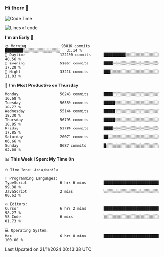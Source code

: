 ### Hi there 👋

<!--START_SECTION:waka-->
![Code Time](http://img.shields.io/badge/Code%20Time-5%2C706%20hrs%2010%20mins-blue)

![Lines of code](https://img.shields.io/badge/From%20Hello%20World%20I%27ve%20Written-125.5%20million%20lines%20of%20code-blue)

**I'm an Early 🐤** 

```text
🌞 Morning                93816 commits       ████████░░░░░░░░░░░░░░░░░   31.14 % 
🌆 Daytime                122190 commits      ██████████░░░░░░░░░░░░░░░   40.56 % 
🌃 Evening                52057 commits       ████░░░░░░░░░░░░░░░░░░░░░   17.28 % 
🌙 Night                  33218 commits       ███░░░░░░░░░░░░░░░░░░░░░░   11.03 % 
```
📅 **I'm Most Productive on Thursday** 

```text
Monday                   50243 commits       ████░░░░░░░░░░░░░░░░░░░░░   16.68 % 
Tuesday                  56559 commits       █████░░░░░░░░░░░░░░░░░░░░   18.77 % 
Wednesday                55146 commits       █████░░░░░░░░░░░░░░░░░░░░   18.30 % 
Thursday                 56795 commits       █████░░░░░░░░░░░░░░░░░░░░   18.85 % 
Friday                   53780 commits       ████░░░░░░░░░░░░░░░░░░░░░   17.85 % 
Saturday                 20071 commits       ██░░░░░░░░░░░░░░░░░░░░░░░   06.66 % 
Sunday                   8687 commits        █░░░░░░░░░░░░░░░░░░░░░░░░   02.88 % 
```


📊 **This Week I Spent My Time On** 

```text
🕑︎ Time Zone: Asia/Manila

💬 Programming Languages: 
TypeScript               6 hrs 6 mins        █████████████████████████   99.38 % 
JavaScript               2 mins              ░░░░░░░░░░░░░░░░░░░░░░░░░   00.62 % 

🔥 Editors: 
Cursor                   6 hrs 2 mins        █████████████████████████   98.27 % 
VS Code                  6 mins              ░░░░░░░░░░░░░░░░░░░░░░░░░   01.73 % 

💻 Operating System: 
Mac                      6 hrs 8 mins        █████████████████████████   100.00 % 
```


 Last Updated on 21/11/2024 00:43:38 UTC
<!--END_SECTION:waka-->


<!--
**rad182/rad182** is a ✨ _special_ ✨ repository because its `README.md` (this file) appears on your GitHub profile.

Here are some ideas to get you started:

- 🔭 I’m currently working on ...
- 🌱 I’m currently learning ...
- 👯 I’m looking to collaborate on ...
- 🤔 I’m looking for help with ...
- 💬 Ask me about ...
- 📫 How to reach me: ...
- 😄 Pronouns: ...
- ⚡ Fun fact: ...
-->
